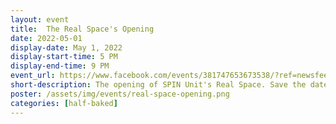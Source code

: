 ```yaml
---
layout: event
title:  The Real Space's Opening
date: 2022-05-01
display-date: May 1, 2022
display-start-time: 5 PM
display-end-time: 9 PM
event_url: https://www.facebook.com/events/381747653673538/?ref=newsfeed 
short-description: The opening of SPIN Unit's Real Space. Save the date!
poster: /assets/img/events/real-space-opening.png
categories: [half-baked]
---
```

